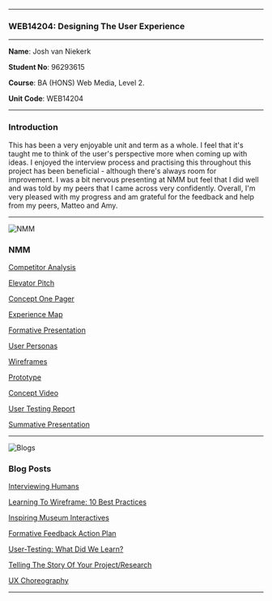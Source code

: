 ***

### WEB14204: Designing The User Experience 

***

**Name**: Josh van Niekerk

**Student No**: 96293615

**Course**: BA (HONS) Web Media, Level 2.

**Unit Code**: WEB14204

***

### Introduction

This has been a very enjoyable unit and term as a whole. I feel that it's taught me to think of the user's perspective more when coming up with ideas. I enjoyed the interview process and practising this throughout this project has been beneficial - although there's always room for improvement. I was a bit nervous presenting at NMM but feel that I did well and was told by my peers that I came across very confidently. Overall, I'm very pleased with my progress and am grateful for the feedback and help from my peers, Matteo and Amy.

***

![NMM](https://i.gyazo.com/2c3d5c582d55b23160235ac818fae360.png)

### NMM

[Competitor Analysis](https://docs.google.com/document/d/1nwIGAFlklLuGpbBr7QEBm9IMHjv4c8Xlz0u-lDSEovg/edit#)

[Elevator Pitch](https://docs.google.com/document/d/1_u5GVXzwTBknlaqC_nLTrdikdeIakfn1o-AVP_h_wAA/edit)

[Concept One Pager](https://docs.google.com/document/d/1pyPQnPT8WrDkcQXgPR_RRF89ZfKaxSFy94plujV_40s/edit?usp=sharing)

[Experience Map](https://docs.google.com/document/d/1qMO_BGA6gQtSXyFRwlmXccm_PslsyR4K6rZdO3gp4Co/edit?usp=sharing)

[Formative Presentation](https://docs.google.com/presentation/d/14Cnwa9_yDGFmJ-KsdvfyRGYP58Og2Be5uH1RFOlEn7Y/edit?usp=sharing)

[User Personas](https://docs.google.com/document/d/1dz7pKL-bm1m8z-mO3WfSxzYkoKR1BkVBqOkY2K98roI/edit?usp=sharing)

[Wireframes](https://docs.google.com/document/d/1p79Ru2y19f2MkeqwgjKp0ZIrSEjbcLlUXxIiBvcguo0/edit?usp=sharing)

[Prototype](https://docs.google.com/document/d/1i6fMS1FWufgZpqZn73Ng8TBnZXyDnUmL3scgqFFqxxU/edit?usp=sharing)

[Concept Video](https://drive.google.com/file/d/0B-WTmhlciDwIYjFGVEs5aTNTSTg/view?usp=sharing)

[User Testing Report](https://docs.google.com/document/d/17bAR7nKokt9QyJRFxJVJKeoaqPsl0Us1_F8XE1pDvfM/edit?usp=sharing)

[Summative Presentation](https://docs.google.com/presentation/d/1pWZlhiTEBtOwUI78WtLrxBPu8gMuYeFyPYJeSGViZKo/edit?usp=sharing)

***

![Blogs](https://i.gyazo.com/830d7154e2259d5c184c42a099cf87ad.png)

### Blog Posts

[Interviewing Humans](https://docs.google.com/document/d/19oSaG7HY-X3WH9QUvb-KDVF9Hz9fiVdn9xYqIq9kwK0/edit?usp=sharing)

[Learning To Wireframe: 10 Best Practices](https://docs.google.com/document/d/1IyRzBxTVrts_yI4Y32tiZWYRLn84ZlgKa7ChTBiWqcY/edit?usp=sharing)

[Inspiring Museum Interactives](https://docs.google.com/document/d/1lOT5465_DL645473Nms4V-t3TIlVJ9yg5A0YH70qKWs/edit?usp=sharing)

[Formative Feedback Action Plan](https://docs.google.com/document/d/1i5zB_Mg2-T8qP9iCR6xhvvE1TWAO2TAGw--sBWl_pwE/edit?usp=sharing)

[User-Testing: What Did We Learn?](https://docs.google.com/document/d/1KVUb_BJ4zvEv4hJMjiQslPNB92BbSnmuRpfQEkocWNE/edit?usp=sharing)

[Telling The Story Of Your Project/Research](https://docs.google.com/document/d/1kNlXK400UhVF8bngX_y6g0Mb_rZH1jwTDoIMaOFUqpc/edit?usp=sharing)

[UX Choreography](https://docs.google.com/document/d/1tp9iYh80rsMYV3XY8gk3rETlqNB5JnsVzg_l8Sm4bhQ/edit?usp=sharing)


***
